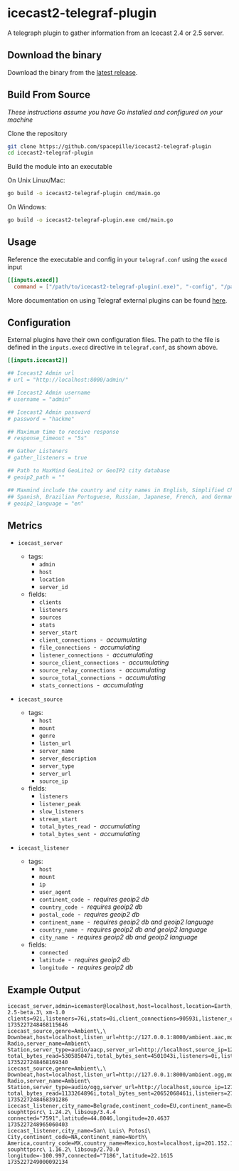 # icecast2-telegraf-plugin

A telegraph plugin to gather information from an Icecast 2.4 or 2.5 server.

## Download the binary

Download the binary from the [latest release](https://github.com/spacepille/icecast2-telegraf-plugin/releases).


## Build From Source

*These instructions assume you have Go installed and configured on your machine*

Clone the repository
```sh
git clone https://github.com/spacepille/icecast2-telegraf-plugin
cd icecast2-telegraf-plugin
```

Build the module into an executable

On Unix Linux/Mac:

```sh
go build -o icecast2-telegraf-plugin cmd/main.go
```

On Windows:

```sh
go build -o icecast2-telegraf-plugin.exe cmd/main.go
```

## Usage
Reference the executable and config in your `telegraf.conf` using the `execd` input

```toml
[[inputs.execd]]
  command = ["/path/to/icecast2-telegraf-plugin(.exe)", "-config", "/path/to/icecast2-telegraf-config.toml"]
```

More documentation on using Telegraf external plugins can be found [here](https://github.com/influxdata/telegraf/blob/master/docs/EXTERNAL_PLUGINS.md).

## Configuration

External plugins have their own configuration files. The path to the file is defined in the `inputs.execd` directive in `telegraf.conf`, as shown above.

```toml @sample.conf
[[inputs.icecast2]]

## Icecast2 Admin url
# url = "http://localhost:8000/admin/"

## Icecast2 Admin username
# username = "admin"

## Icecast2 Admin password
# password = "hackme"

## Maximum time to receive response
# response_timeout = "5s"

## Gather Listeners
# gather_listeners = true

## Path to MaxMind GeoLite2 or GeoIP2 city database
# geoip2_path = ""

## Maxmind include the country and city names in English, Simplified Chinese,
## Spanish, Brazilian Portuguese, Russian, Japanese, French, and German
# geoip2_language = "en"
```

## Metrics

- `icecast_server`
  - tags:
    - `admin`
    - `host`
    - `location`
    - `server_id`
  - fields:
    - `clients`
    - `listeners`
    - `sources`
    - `stats`    
    - `server_start`    
    - `client_connections` &nbsp;-&nbsp; *accumulating*
    - `file_connections` &nbsp;-&nbsp; *accumulating*
    - `listener_connections` &nbsp;-&nbsp; *accumulating*
    - `source_client_connections` &nbsp;-&nbsp; *accumulating*
    - `source_relay_connections` &nbsp;-&nbsp; *accumulating*
    - `source_total_connections` &nbsp;-&nbsp; *accumulating*
    - `stats_connections` &nbsp;-&nbsp; *accumulating*

- `icecast_source`
  - tags:
    - `host`
    - `mount`
    - `genre`
    - `listen_url`
    - `server_name`
    - `server_description`
    - `server_type`
    - `server_url`
    - `source_ip`
  - fields:
    - `listeners`
    - `listener_peak`
    - `slow_listeners`
    - `stream_start`
    - `total_bytes_read` &nbsp;-&nbsp; *accumulating*
    - `total_bytes_sent` &nbsp;-&nbsp; *accumulating*

- `icecast_listener`
  - tags:
    - `host`
    - `mount`
    - `ip`
    - `user_agent`
    - `continent_code` &nbsp;-&nbsp; *requires geoip2 db*
    - `country_code` &nbsp;-&nbsp; *requires geoip2 db*
    - `postal_code` &nbsp;-&nbsp; *requires geoip2 db*
    - `continent_name` &nbsp;-&nbsp; *requires geoip2 db and geoip2 language*
    - `country_name` &nbsp;-&nbsp; *requires geoip2 db and geoip2 language*
    - `city_name` &nbsp;-&nbsp; *requires geoip2 db and geoip2 language*
  - fields:
    - `connected`
    - `latitude` &nbsp;-&nbsp; *requires geoip2 db*
    - `longitude` &nbsp;-&nbsp; *requires geoip2 db*

## Example Output

```text
icecast_server,admin=icemaster@localhost,host=localhost,location=Earth,server_id=Icecast\ 2.5-beta.3\ xm-1.0 clients=92i,listeners=76i,stats=0i,client_connections=90593i,listener_connections=46646i,source_relay_connections=0i,sources=12i,file_connections=362i,source_client_connections=12i,source_total_connections=12i,stats_connections=0i 1735227248468115646
icecast_source,genre=Ambient\,\ Downbeat,host=localhost,listen_url=http://127.0.0.1:8000/ambient.aac,mount=ambient.aac,server_description=Music\ Radio,server_name=Ambient\ Station,server_type=audio/aacp,server_url=http://localhost,source_ip=127.0.0.1 total_bytes_read=530585047i,total_bytes_sent=4501043i,listeners=0i,listener_peak=1i,slow_listeners=0i 1735227248468169340
icecast_source,genre=Ambient\,\ Downbeat,host=localhost,listen_url=http://127.0.0.1:8000/ambient.ogg,mount=ambient.ogg,server_description=Music\ Radio,server_name=Ambient\ Station,server_type=audio/ogg,server_url=http://localhost,source_ip=127.0.0.1 total_bytes_read=1133264896i,total_bytes_sent=20652068461i,listeners=27i,listener_peak=30i,slow_listeners=40i 1735227248468391286
icecast_listener,city_name=Belgrade,continent_code=EU,continent_name=Europe,country_code=RS,country_name=Serbia,host=localhost,ip=188.120.1.1,mount=ambient.ogg,user_agent=GStreamer\ souphttpsrc\ 1.24.2\ libsoup/3.4.4 connected="7591",latitude=44.8046,longitude=20.4637 1735227248965060403
icecast_listener,city_name=San\ Luis\ Potosí\ City,continent_code=NA,continent_name=North\ America,country_code=MX,country_name=Mexico,host=localhost,ip=201.152.1.1,mount=ambient.ogg,postal_code=78250,user_agent=GStreamer\ souphttpsrc\ 1.16.2\ libsoup/2.70.0 longitude=-100.997,connected="7186",latitude=22.1615 1735227249000092134
```
